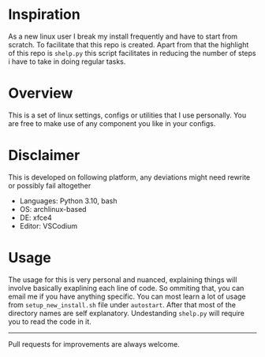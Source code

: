 # Inspiration
As a new linux user I break my install frequently and have to start from scratch. To facilitate that this repo is created. Apart from that the highlight of this repo is `shelp.py` this script facilitates in reducing the number of steps i have to take in doing regular tasks.   

# Overview
This is a set of linux settings, configs or utilities that I use personally. You are free to make use of any component you like in your configs.

# Disclaimer
This is developed on following platform, any deviations might need rewrite or possibly fail altogether
- Languages: Python 3.10, bash
- OS: archlinux-based
- DE: xfce4
- Editor: VSCodium

# Usage
The usage for this is very personal and nuanced, explaining things will involve basically exaplining each line of code. So ommiting that, you can email me if you have anything specific. 
You can most learn a lot of usage from `setup_new_install.sh` file under `autostart`.
After that most of the directory names are self explanatory.
Undestanding `shelp.py` will require you to read the code in it.

---

Pull requests for improvements are always welcome.
